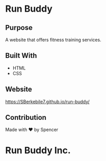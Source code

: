 # Run Buddy

## Purpose
A website that offers fitness training services.

## Built With
* HTML
* CSS

## Website
https://SBerkebile7.github.io/run-buddy/

## Contribution
Made with ❤️ by Spencer

# Run Buddy Inc.
